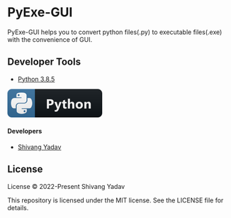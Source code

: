 # PyExe-GUI
PyExe-GUI helps you to convert python files(.py) to executable files(.exe) with the convenience of GUI.

## Developer Tools

- [Python 3.8.5](https://www.python.org/ftp/python/3.8.5/Python-3.8.5.tar.xz) 

![python](https://raw.githubusercontent.com/MikeCodesDotNET/ColoredBadges/master/svg/dev/languages/python.svg)

#### Developers
- [Shivang Yadav](https://github.com/shivang1809)

## License

License © 2022-Present Shivang Yadav

This repository is licensed under the MIT license. See the LICENSE file for details.
